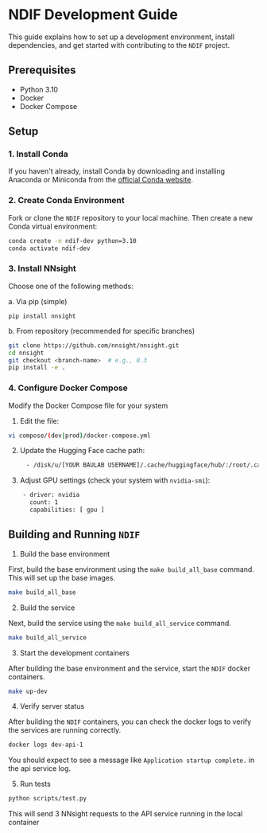 
# NDIF Development Guide

This guide explains how to set up a development environment, install dependencies, and get started with contributing to the `NDIF` project.

## Prerequisites

- Python 3.10
- Docker
- Docker Compose


## Setup

### 1. Install Conda

If you haven't already, install Conda by downloading and installing Anaconda or Miniconda from the [official Conda website](https://docs.conda.io/en/latest/miniconda.html).

### 2. Create Conda Environment

Fork or clone the `NDIF` repository to your local machine. Then create a new Conda virtual environment:

```sh
conda create -n ndif-dev python=3.10
conda activate ndif-dev
```

### 3. Install NNsight 

Choose one of the following methods:

a. Via pip (simple)

```
pip install nnsight
```

b. From repository (recommended for specific branches)

```sh
git clone https://github.com/nnsight/nnsight.git
cd nnsight
git checkout <branch-name>  # e.g., 0.3
pip install -e .
```

### 4. Configure Docker Compose

Modify the Docker Compose file for your system

1. Edit the file:

```sh
vi compose/(dev|prod)/docker-compose.yml 
```

2. Update the Hugging Face cache path:

```sh
     - /disk/u/[YOUR BAULAB USERNAME]/.cache/huggingface/hub/:/root/.cache/huggingface/hub
```

3. Adjust GPU settings (check your system with `nvidia-smi`):

```sh
    - driver: nvidia
      count: 1
      capabilities: [ gpu ]
```

## Building and Running `NDIF`

1. Build the base environment

First, build the base environment using the `make build_all_base` command. This will set up the base images.
```sh
make build_all_base
```

2. Build the service

Next, build the service using the `make build_all_service` command.
```sh
make build_all_service
```

3. Start the development containers

After building the base environment and the service, start the `NDIF` docker containers.
```sh
make up-dev
```

4. Verify server status

After building the `NDIF` containers, you can check the docker logs to verify the services are running correctly.
```sh
docker logs dev-api-1
```
You should expect to see a message like `Application startup complete.` in the api service log.

5. Run tests

```sh
python scripts/test.py
```

This will send 3 NNsight requests to the API service running in the local container
